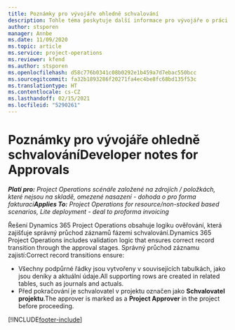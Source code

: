 ```yaml
---
title: Poznámky pro vývojáře ohledně schvalování
description: Tohle téma poskytuje další informace pro vývojáře o práci se schváleními.
author: stsporen
manager: Annbe
ms.date: 11/09/2020
ms.topic: article
ms.service: project-operations
ms.reviewer: kfend
ms.author: stsporen
ms.openlocfilehash: d58c776b0341c08b0292e1b459a7d7ebac550bcc
ms.sourcegitcommit: fa32b1893286f20271fa4ec4be8fc68bd135f53c
ms.translationtype: HT
ms.contentlocale: cs-CZ
ms.lasthandoff: 02/15/2021
ms.locfileid: "5290261"
---
```

# <a name="developer-notes-for-approvals"></a><span data-ttu-id="5c31e-103">Poznámky pro vývojáře ohledně schvalování</span><span class="sxs-lookup"><span data-stu-id="5c31e-103">Developer notes for Approvals</span></span>

<span data-ttu-id="5c31e-104">_**Platí pro:** Project Operations scénáře založené na zdrojích / položkách, které nejsou na skladě, omezené nasazení - dohoda o pro forma fakturaci_</span><span class="sxs-lookup"><span data-stu-id="5c31e-104">_**Applies To:** Project Operations for resource/non-stocked based scenarios, Lite deployment - deal to proforma invoicing_</span></span>

<span data-ttu-id="5c31e-105">Řešení Dynamics 365 Project Operations obsahuje logiku ověřování, která zajišťuje správný průchod záznamů fázemi schvalování.</span><span class="sxs-lookup"><span data-stu-id="5c31e-105">Dynamics 365 Project Operations includes validation logic that ensures correct record transition through the approval stages.</span></span> <span data-ttu-id="5c31e-106">Správný průchod záznamu zajistí:</span><span class="sxs-lookup"><span data-stu-id="5c31e-106">Correct record transitions ensure:</span></span> 

  - <span data-ttu-id="5c31e-107">Všechny podpůrné řádky jsou vytvořeny v souvisejících tabulkách, jako jsou deníky a aktuální údaje.</span><span class="sxs-lookup"><span data-stu-id="5c31e-107">All supporting rows are created in related tables, such as journals and actuals.</span></span>
  - <span data-ttu-id="5c31e-108">Před pokračování je schvalovatel v projektu označen jako **Schvalovatel projektu**.</span><span class="sxs-lookup"><span data-stu-id="5c31e-108">The approver is marked as a **Project Approver** in the project before proceeding.</span></span>


[!INCLUDE[footer-include](../includes/footer-banner.md)]